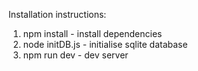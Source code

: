Installation instructions:
1. npm install - install dependencies
2. node initDB.js - initialise sqlite database
3. npm run dev - dev server